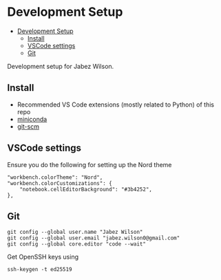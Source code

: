 # Development Setup

- [Development Setup](#development-setup)
  - [Install](#install)
  - [VSCode settings](#vscode-settings)
  - [Git](#git)

Development setup for Jabez Wilson.

## Install

- Recommended VS Code extensions (mostly related to Python) of this repo
- [miniconda](https://docs.conda.io/en/latest/miniconda.html)
- [git-scm](https://git-scm.com/download/win)

## VSCode settings

Ensure you do the following for setting up the Nord theme

```
"workbench.colorTheme": "Nord",
"workbench.colorCustomizations": {
    "notebook.cellEditorBackground": "#3b4252",
},
```


## Git

```
git config --global user.name "Jabez Wilson"
git config --global user.email "jabez.wilson0@gmail.com"
git config --global core.editor "code --wait"
```

Get OpenSSH keys using

```
ssh-keygen -t ed25519
```